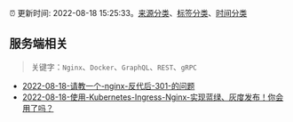 :alarm_clock: 更新时间: 2022-08-18 15:25:33。[来源分类](../README.md)、[标签分类](../TAGS.md)、[时间分类](../TIMELINE.md)

## 服务端相关


> 关键字：`Nginx`、`Docker`、`GraphQL`、`REST`、`gRPC`



- [2022-08-18-请教一个-nginx-反代后-301-的问题](https://www.v2ex.com/t/873846) 
- [2022-08-18-使用-Kubernetes-Ingress-Nginx-实现蓝绿、灰度发布！你会用了吗？](https://toutiao.io/k/sg0qsfc) 